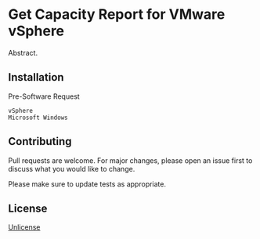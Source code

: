 # Get Capacity Report for VMware vSphere

Abstract.

## Installation

Pre-Software Request

```
vSphere
Microsoft Windows
```

## Contributing
Pull requests are welcome. For major changes, please open an issue first to discuss what you would like to change.

Please make sure to update tests as appropriate.

## License
[Unlicense](https://unlicense.org)
